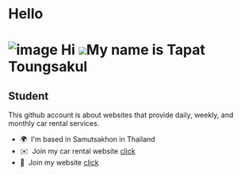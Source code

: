 # Hello
![image](https://img2.pic.in.th/pic/22970b258ea55b6a22e0f79b09d03ef7.png)
Hi ![](https://user-images.githubusercontent.com/18350557/176309783-0785949b-9127-417c-8b55-ab5a4333674e.gif)My name is Tapat Toungsakul
========================================================================================================================================


Student
-------

This github account is about websites that provide daily, weekly, and monthly car rental services.


* 🌍  I'm based in Samutsakhon in Thailand
* ✉️  Join my car rental website [click](https://rodchaomahachai.github.io/)
* 🧠  Join my website [click](https://txpxt-xuto.github.io/](https://sites.google.com/sksc.ac.th/portfolio-by-auto/%E0%B8%AB%E0%B8%99%E0%B8%B2%E0%B9%81%E0%B8%A3%E0%B8%81?authuser=2))

